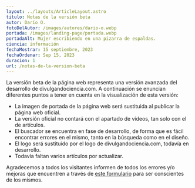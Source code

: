 ```yaml
---
layout: ../layouts/ArticleLayout.astro
titulo: Notas de la versión beta
autor: Darío O.
fotoDelAutor: /images/autores/dario-o.webp
portada: /images/landing-page/portada.webp
portadaAlt: Mujer escribiendo en una pizarra de espaldas.
ciencia: información
fechaMostrar: 15 septiembre, 2023
fechaOrdenar: Sep 15, 2023
duracion: 1
url: /notas-de-la-version-beta
---
```


La versión beta de la página web representa una versión avanzada del desarrollo de divulgandociencia.com. A continuación se enuncian diferentes puntos a tener en cuenta en la visualización de esta versión:

- La imagen de portada de la página web será sustituida al publicar la página web oficial.
- La versión oficial no contará con el apartado de vídeos, tan solo con el de artículos.
- El buscador se encuentra en fase de desarrollo, de forma que es fácil encontrar errores en el mismo, tanto en la búsqueda como en el diseño.
- El logo será sustituido por el logo de divulgandociencia.com, todavía en desarrollo.
- Todavía faltan varios artículos por actualizar.

Agradecemos a todos los visitantes informen de todos los errores y/o mejoras que encuentren a través de [este formulario](https://forms.gle/m3qJgrLvXxGyxEr6A) para ser conscientes de los mismos.